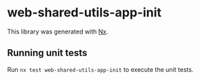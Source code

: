 # web-shared-utils-app-init

This library was generated with [Nx](https://nx.dev).

## Running unit tests

Run `nx test web-shared-utils-app-init` to execute the unit tests.
